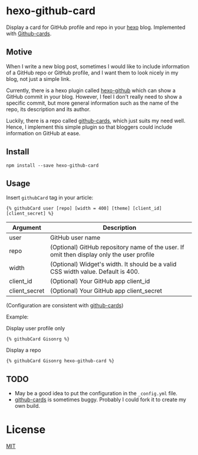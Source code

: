 # hexo-github-card
Display a card for GitHub profile and repo in your [hexo](hexo.io) blog. Implemented with [Github-cards](https://github.com/lepture/github-cards).

## Motive

When I write a new blog post, sometimes I would like to include information of a GitHub repo or GitHub profile, and I want them to look nicely in my blog, not just a simple link.

Currently, there is a hexo plugin called [hexo-github](https://github.com/akfish/hexo-github) which can show a GitHub commit in your blog. However, I feel I don't really need to show a specific commit, but more general information such as the name of the repo, its description and its author.

Luckily, there is a repo called [github-cards](https://github.com/lepture/github-cards), which just suits my need well. Hence, I implement this simple plugin so that bloggers could include information on GitHub at ease.

## Install

`npm install --save hexo-github-card`

## Usage

Insert `githubCard` tag in your article:

```
{% githubCard user [repo] [width = 400] [theme] [client_id] [client_secret] %}
```

Argument | Description
-------- | -----------
user     | GitHub user name
repo     |  (Optional) GitHub repository name of the user. If omit then display only the user profile
width   | (Optional) Widget's width. It should be a valid CSS width value. Default is 400.
client_id | (Optional) Your GitHub app client_id
client_secret | (Optional) Your GitHub app client_secret

(Configuration are consistent with [github-cards](https://github.com/lepture/github-cards#widgetjs))

Example:

Display user profile only
```
{% githubCard Gisonrg %}
```

Display a repo
```
{% githubCard Gisonrg hexo-github-card %}
```

TODO
-----------
* May be a good idea to put the configuration in the `_config.yml` file.
* [github-cards](https://github.com/lepture/github-cards) is sometimes buggy. Probably I could fork it to create my own build.

License
=======

[MIT](LICENSE)
